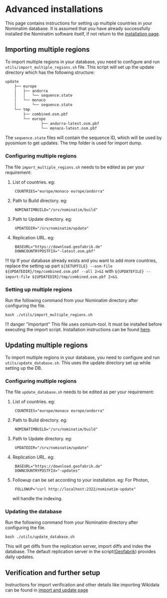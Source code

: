 # Advanced installations

This page contains instructions for setting up multiple countries in 
your Nominatim database. It is assumed that you have already successfully
installed the Nominatim software itself, if not return to the 
[installation page](Installation.md).

## Importing multiple regions

To import multiple regions in your database, you need to configure and run `utils/import_multiple_regions.sh` file. This script will set up the update directory which has the following structure:

```bash
update
    ├── europe
    │   ├── andorra
    │   │   └── sequence.state
    │   └── monaco
    │       └── sequence.state
    └── tmp
        ├── combined.osm.pbf
        └── europe
                ├── andorra-latest.osm.pbf
                └── monaco-latest.osm.pbf


```

The `sequence.state` files will contain the sequence ID, which will be used by pyosmium to get updates. The tmp folder is used for import dump.

### Configuring multiple regions

The file `import_multiple_regions.sh` needs to be edited as per your requirement:

1. List of countries. eg:

        COUNTRIES="europe/monaco europe/andorra"

2. Path to Build directory. eg:

        NOMINATIMBUILD="/srv/nominatim/build"

3. Path to Update directory. eg:
        
        UPDATEDIR="/srv/nominatim/update"

4. Replication URL. eg:
    
        BASEURL="https://download.geofabrik.de"
        DOWNCOUNTRYPOSTFIX="-latest.osm.pbf"
 
!!! tip
    If your database already exists and you want to add more countries, replace the setting up part
    `${SETUPFILE} --osm-file ${UPDATEDIR}/tmp/combined.osm.pbf --all 2>&1`
    with `${UPDATEFILE} --import-file ${UPDATEDIR}/tmp/combined.osm.pbf 2>&1`.

### Setting up multiple regions

Run the following command from your Nominatim directory after configuring the file.

    bash ./utils/import_multiple_regions.sh

!!! danger "Important"
        This file uses osmium-tool. It must be installed before executing the import script.
        Installation instructions can be found [here](https://osmcode.org/osmium-tool/manual.html#installation).

## Updating multiple regions

To import multiple regions in your database, you need to configure and run ```utils/update_database.sh```.
This uses the update directory set up while setting up the DB.   

### Configuring multiple regions

The file `update_database.sh` needs to be edited as per your requirement:

1. List of countries. eg:

        COUNTRIES="europe/monaco europe/andorra"

2. Path to Build directory. eg:

        NOMINATIMBUILD="/srv/nominatim/build"

3. Path to Update directory. eg:
        
        UPDATEDIR="/srv/nominatim/update"

4. Replication URL. eg:
    
        BASEURL="https://download.geofabrik.de"
        DOWNCOUNTRYPOSTFIX="-updates"

5. Followup can be set according to your installation. eg: For Photon,

        FOLLOWUP="curl http://localhost:2322/nominatim-update"

    will handle the indexing.

### Updating the database

Run the following command from your Nominatim directory after configuring the file.

    bash ./utils/update_database.sh

This will get diffs from the replication server, import diffs and index the database. The default replication server in the script([Geofabrik](https://download.geofabrik.de)) provides daily updates.

## Verification and further setup

Instructions for import verification and other details like importing Wikidata can be found in [import and update page](Import-and-Update.md)

